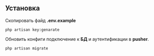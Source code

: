 ## Установка

Скопировать файд **.env.example**

`php artisan key:genarate`

Обновить конфиги подключение к **БД** и аутентификации в **pusher**.

`php artisan migrate`
